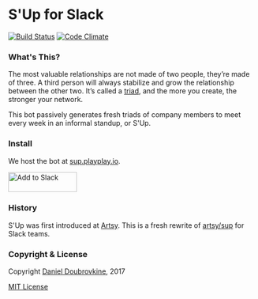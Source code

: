 S'Up for Slack
==============

[![Build Status](https://travis-ci.org/dblock/slack-sup.svg?branch=master)](https://travis-ci.org/dblock/slack-sup)
[![Code Climate](https://codeclimate.com/github/dblock/slack-sup.svg)](https://codeclimate.com/github/dblock/slack-sup)

### What's This?

The most valuable relationships are not made of two people, they’re made of three. A third person will always stabilize and grow the relationship between the other two. It’s called a [triad](http://www.culturesync.net/toolbox/intro-to-triads), and the more you create, the stronger your network.

This bot passively generates fresh triads of company members to meet every week in an informal standup, or S'Up.

### Install

We host the bot at [sup.playplay.io](https://sup.playplay.io).

<a href="http://sup.playplay.io"><img alt="Add to Slack" height="40" width="139" src="https://platform.slack-edge.com/img/add_to_slack.png" srcset="https://platform.slack-edge.com/img/add_to_slack.png 1x, https://platform.slack-edge.com/img/add_to_slack@2x.png 2x" /></a>

### History

S'Up was first introduced at [Artsy](https://www.artsy.net). This is a fresh rewrite of [artsy/sup](https://github.com/artsy/sup) for Slack teams.

### Copyright & License

Copyright [Daniel Doubrovkine](http://code.dblock.org), 2017

[MIT License](LICENSE)
